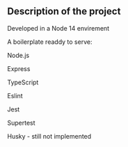 ## Description of the project

Developed in a Node 14 envirement

A boilerplate readdy to serve:

Node.js 

Express

TypeScript

Eslint

Jest 

Supertest

Husky - still not implemented